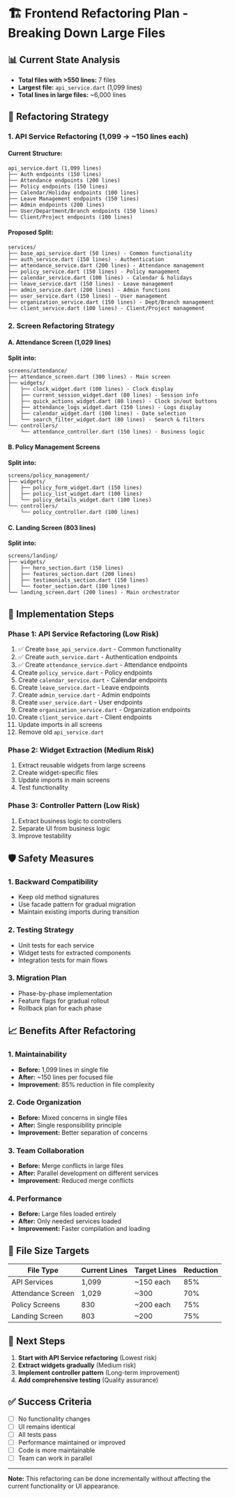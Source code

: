 # 🏗️ Frontend Refactoring Plan - Breaking Down Large Files

## 📊 **Current State Analysis**
- **Total files with >550 lines:** 7 files
- **Largest file:** `api_service.dart` (1,099 lines)
- **Total lines in large files:** ~6,000 lines

## 🎯 **Refactoring Strategy**

### **1. API Service Refactoring (1,099 → ~150 lines each)**

#### **Current Structure:**
```
api_service.dart (1,099 lines)
├── Auth endpoints (150 lines)
├── Attendance endpoints (200 lines)
├── Policy endpoints (150 lines)
├── Calendar/Holiday endpoints (100 lines)
├── Leave Management endpoints (150 lines)
├── Admin endpoints (200 lines)
├── User/Department/Branch endpoints (150 lines)
└── Client/Project endpoints (100 lines)
```

#### **Proposed Split:**
```
services/
├── base_api_service.dart (50 lines) - Common functionality
├── auth_service.dart (150 lines) - Authentication
├── attendance_service.dart (200 lines) - Attendance management
├── policy_service.dart (150 lines) - Policy management
├── calendar_service.dart (100 lines) - Calendar & holidays
├── leave_service.dart (150 lines) - Leave management
├── admin_service.dart (200 lines) - Admin functions
├── user_service.dart (150 lines) - User management
├── organization_service.dart (150 lines) - Dept/Branch management
└── client_service.dart (100 lines) - Client/Project management
```

### **2. Screen Refactoring Strategy**

#### **A. Attendance Screen (1,029 lines)**
**Split into:**
```
screens/attendance/
├── attendance_screen.dart (300 lines) - Main screen
├── widgets/
│   ├── clock_widget.dart (100 lines) - Clock display
│   ├── current_session_widget.dart (80 lines) - Session info
│   ├── quick_actions_widget.dart (80 lines) - Clock in/out buttons
│   ├── attendance_logs_widget.dart (150 lines) - Logs display
│   ├── calendar_widget.dart (100 lines) - Date selection
│   └── search_filter_widget.dart (80 lines) - Search & filters
└── controllers/
    └── attendance_controller.dart (150 lines) - Business logic
```

#### **B. Policy Management Screens**
**Split into:**
```
screens/policy_management/
├── widgets/
│   ├── policy_form_widget.dart (150 lines)
│   ├── policy_list_widget.dart (100 lines)
│   └── policy_details_widget.dart (100 lines)
└── controllers/
    └── policy_controller.dart (100 lines)
```

#### **C. Landing Screen (803 lines)**
**Split into:**
```
screens/landing/
├── widgets/
│   ├── hero_section.dart (150 lines)
│   ├── features_section.dart (200 lines)
│   ├── testimonials_section.dart (150 lines)
│   └── footer_section.dart (100 lines)
└── landing_screen.dart (200 lines) - Main orchestrator
```

## 🔧 **Implementation Steps**

### **Phase 1: API Service Refactoring (Low Risk)**
1. ✅ Create `base_api_service.dart` - Common functionality
2. ✅ Create `auth_service.dart` - Authentication endpoints
3. ✅ Create `attendance_service.dart` - Attendance endpoints
4. Create `policy_service.dart` - Policy endpoints
5. Create `calendar_service.dart` - Calendar endpoints
6. Create `leave_service.dart` - Leave endpoints
7. Create `admin_service.dart` - Admin endpoints
8. Create `user_service.dart` - User endpoints
9. Create `organization_service.dart` - Organization endpoints
10. Create `client_service.dart` - Client endpoints
11. Update imports in all screens
12. Remove old `api_service.dart`

### **Phase 2: Widget Extraction (Medium Risk)**
1. Extract reusable widgets from large screens
2. Create widget-specific files
3. Update imports in main screens
4. Test functionality

### **Phase 3: Controller Pattern (Low Risk)**
1. Extract business logic to controllers
2. Separate UI from business logic
3. Improve testability

## 🛡️ **Safety Measures**

### **1. Backward Compatibility**
- Keep old method signatures
- Use facade pattern for gradual migration
- Maintain existing imports during transition

### **2. Testing Strategy**
- Unit tests for each service
- Widget tests for extracted components
- Integration tests for main flows

### **3. Migration Plan**
- Phase-by-phase implementation
- Feature flags for gradual rollout
- Rollback plan for each phase

## 📈 **Benefits After Refactoring**

### **1. Maintainability**
- **Before:** 1,099 lines in single file
- **After:** ~150 lines per focused file
- **Improvement:** 85% reduction in file complexity

### **2. Code Organization**
- **Before:** Mixed concerns in single files
- **After:** Single responsibility principle
- **Improvement:** Better separation of concerns

### **3. Team Collaboration**
- **Before:** Merge conflicts in large files
- **After:** Parallel development on different services
- **Improvement:** Reduced merge conflicts

### **4. Performance**
- **Before:** Large files loaded entirely
- **After:** Only needed services loaded
- **Improvement:** Faster compilation and loading

## 🎯 **File Size Targets**

| File Type | Current Lines | Target Lines | Reduction |
|-----------|---------------|--------------|-----------|
| API Services | 1,099 | ~150 each | 85% |
| Attendance Screen | 1,029 | ~300 | 70% |
| Policy Screens | 830 | ~200 each | 75% |
| Landing Screen | 803 | ~200 | 75% |

## 🚀 **Next Steps**

1. **Start with API Service refactoring** (Lowest risk)
2. **Extract widgets gradually** (Medium risk)
3. **Implement controller pattern** (Long-term improvement)
4. **Add comprehensive testing** (Quality assurance)

## ✅ **Success Criteria**

- [ ] No functionality changes
- [ ] UI remains identical
- [ ] All tests pass
- [ ] Performance maintained or improved
- [ ] Code is more maintainable
- [ ] Team can work in parallel

---

**Note:** This refactoring can be done incrementally without affecting the current functionality or UI appearance. 